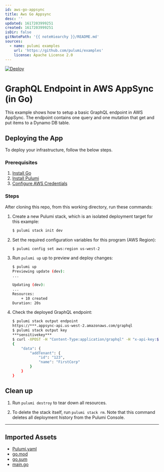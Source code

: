 ```yaml
---
id: aws-go-appsync
title: Aws Go Appsync
desc: ''
updated: 1617203999251
created: 1617203999251
isDir: false
gitNotePath: '{{ noteHiearchy }}/README.md'
sources:
  - name: pulumi examples
    url: 'https://github.com/pulumi/examples'
    license: Apache License 2.0
---
```

[![Deploy](https://get.pulumi.com/new/button.svg)](https://app.pulumi.com/new)

# GraphQL Endpoint in AWS AppSync (in Go)

This example shows how to setup a basic GraphQL endpoint in AWS AppSync. The endpoint contains one query and one mutation that get and put items to a Dynamo DB table.

## Deploying the App

To deploy your infrastructure, follow the below steps.

### Prerequisites

1. [Install Go](https://golang.org/doc/install)
2. [Install Pulumi](https://www.pulumi.com/docs/get-started/install/)
3. [Configure AWS Credentials](https://www.pulumi.com/docs/intro/cloud-providers/aws/setup/)

### Steps

After cloning this repo, from this working directory, run these commands:

1. Create a new Pulumi stack, which is an isolated deployment target for this example:

   ```bash
   $ pulumi stack init dev
   ```

2. Set the required configuration variables for this program (AWS Region):

   ```bash
   $ pulumi config set aws:region us-west-2
   ```

3. Run `pulumi up` up to preview and deploy changes:

   ```bash
   $ pulumi up
   Previewing update (dev):
   ...

   Updating (dev):
   ...
   Resources:
       + 10 created
   Duration: 20s
   ```

4. Check the deployed GraphQL endpoint:

   ```bash
   $ pulumi stack output endpoint
   https://***.appsync-api.us-west-2.amazonaws.com/graphql
   $ pulumi stack output key
   ***sensitivekey***
   $ curl -XPOST -H "Content-Type:application/graphql" -H "x-api-key:$(pulumi stack output key)" -d '{ "query": "mutation AddTenant { addTenant(id: \"123\", name: \"FirstCorp\") { id name } }" }' "$(pulumi stack output endpoint)" 
   {
       "data": {
           "addTenant": {
               "id": "123",
               "name": "FirstCorp"
           }
       }
   }
   ```

## Clean up

1. Run `pulumi destroy` to tear down all resources.

2. To delete the stack itself, run `pulumi stack rm`. Note that this command deletes all deployment history from the Pulumi Console.

* * *

## Imported Assets

- [Pulumi.yaml](/assets/pulumi.yaml)
- [go.mod](/assets/go.mod)
- [go.sum](/assets/go.sum)
- [main.go](/assets/main.go)

